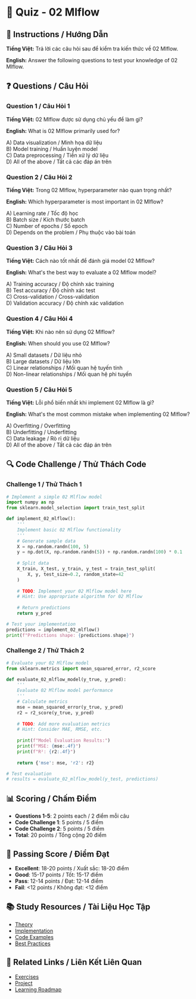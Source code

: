 # 🧠 Quiz - 02 Mlflow

## 📝 Instructions / Hướng Dẫn

**Tiếng Việt:** Trả lời các câu hỏi sau để kiểm tra kiến thức về 02 Mlflow.

**English:** Answer the following questions to test your knowledge of 02 Mlflow.

## ❓ Questions / Câu Hỏi

### Question 1 / Câu Hỏi 1
**Tiếng Việt:** 02 Mlflow được sử dụng chủ yếu để làm gì?

**English:** What is 02 Mlflow primarily used for?

A) Data visualization / Minh họa dữ liệu  
B) Model training / Huấn luyện model  
C) Data preprocessing / Tiền xử lý dữ liệu  
D) All of the above / Tất cả các đáp án trên

### Question 2 / Câu Hỏi 2
**Tiếng Việt:** Trong 02 Mlflow, hyperparameter nào quan trọng nhất?

**English:** Which hyperparameter is most important in 02 Mlflow?

A) Learning rate / Tốc độ học  
B) Batch size / Kích thước batch  
C) Number of epochs / Số epoch  
D) Depends on the problem / Phụ thuộc vào bài toán

### Question 3 / Câu Hỏi 3
**Tiếng Việt:** Cách nào tốt nhất để đánh giá model 02 Mlflow?

**English:** What's the best way to evaluate a 02 Mlflow model?

A) Training accuracy / Độ chính xác training  
B) Test accuracy / Độ chính xác test  
C) Cross-validation / Cross-validation  
D) Validation accuracy / Độ chính xác validation

### Question 4 / Câu Hỏi 4
**Tiếng Việt:** Khi nào nên sử dụng 02 Mlflow?

**English:** When should you use 02 Mlflow?

A) Small datasets / Dữ liệu nhỏ  
B) Large datasets / Dữ liệu lớn  
C) Linear relationships / Mối quan hệ tuyến tính  
D) Non-linear relationships / Mối quan hệ phi tuyến

### Question 5 / Câu Hỏi 5
**Tiếng Việt:** Lỗi phổ biến nhất khi implement 02 Mlflow là gì?

**English:** What's the most common mistake when implementing 02 Mlflow?

A) Overfitting / Overfitting  
B) Underfitting / Underfitting  
C) Data leakage / Rò rỉ dữ liệu  
D) All of the above / Tất cả các đáp án trên

## 🔍 Code Challenge / Thử Thách Code

### Challenge 1 / Thử Thách 1
```python
# Implement a simple 02 Mlflow model
import numpy as np
from sklearn.model_selection import train_test_split

def implement_02_mlflow():
    '''
    Implement basic 02 Mlflow functionality
    '''
    # Generate sample data
    X = np.random.randn(100, 5)
    y = np.dot(X, np.random.randn(5)) + np.random.randn(100) * 0.1
    
    # Split data
    X_train, X_test, y_train, y_test = train_test_split(
        X, y, test_size=0.2, random_state=42
    )
    
    # TODO: Implement your 02 Mlflow model here
    # Hint: Use appropriate algorithm for 02 Mlflow
    
    # Return predictions
    return y_pred

# Test your implementation
predictions = implement_02_mlflow()
print(f"Predictions shape: {predictions.shape}")
```

### Challenge 2 / Thử Thách 2
```python
# Evaluate your 02 Mlflow model
from sklearn.metrics import mean_squared_error, r2_score

def evaluate_02_mlflow_model(y_true, y_pred):
    '''
    Evaluate 02 Mlflow model performance
    '''
    # Calculate metrics
    mse = mean_squared_error(y_true, y_pred)
    r2 = r2_score(y_true, y_pred)
    
    # TODO: Add more evaluation metrics
    # Hint: Consider MAE, RMSE, etc.
    
    print(f"Model Evaluation Results:")
    print(f"MSE: {mse:.4f}")
    print(f"R²: {r2:.4f}")
    
    return {'mse': mse, 'r2': r2}

# Test evaluation
# results = evaluate_02_mlflow_model(y_test, predictions)
```

## 📊 Scoring / Chấm Điểm

- **Questions 1-5**: 2 points each / 2 điểm mỗi câu
- **Code Challenge 1**: 5 points / 5 điểm
- **Code Challenge 2**: 5 points / 5 điểm
- **Total**: 20 points / Tổng cộng 20 điểm

## 🎯 Passing Score / Điểm Đạt

- **Excellent**: 18-20 points / Xuất sắc: 18-20 điểm
- **Good**: 15-17 points / Tốt: 15-17 điểm  
- **Pass**: 12-14 points / Đạt: 12-14 điểm
- **Fail**: <12 points / Không đạt: <12 điểm

## 📚 Study Resources / Tài Liệu Học Tập

- [Theory](./THEORY_02_mlflow.md)
- [Implementation](./IMPLEMENTATION_02_mlflow.md)
- [Code Examples](./CODE_EXAMPLES_02_mlflow.md)
- [Best Practices](./BEST_PRACTICES_02_mlflow.md)

## 🔗 Related Links / Liên Kết Liên Quan

- [Exercises](./EXERCISES_02_mlflow.md)
- [Project](./PROJECT_02_mlflow.md)
- [Learning Roadmap](./LEARNING_ROADMAP_02_mlflow.md)
